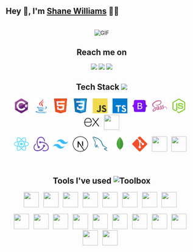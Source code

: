 <!--
Here are some ideas to get you started:
- 🔭 I’m currently working on ...
- 🌱 I’m currently learning ...
- 👯 I’m looking to collaborate on ...
- 🤔 I’m looking for help with ...
- 💬 Ask me about ...
- 📫 How to reach me: ...
- 😄 Pronouns: ...
- ⚡ Fun fact: ...
-->


## Hey 👋, I'm [Shane Williams](https://shawilly.dev) 👨‍💻
<br>
<div align="center">
<img height="300" width="600" alt="GIF" align="center" src="https://user-images.githubusercontent.com/74038190/212749447-bfb7e725-6987-49d9-ae85-2015e3e7cc41.gif">
</div>
<h2 align="center">Reach me on</h2>
<p align="center">
<a href="mailto:shane@shawilly.dev"><img src="https://img.shields.io/badge/Gmail-D14836?style=for-the-badge&logo=gmail&logoColor=white" height=25></a> 
<a href="https://www.linkedin.com/in/shanebarrywilliams/"><img src="https://img.shields.io/badge/linkedin-%230077B5.svg?&style=for-the-badge&logo=linkedin&logoColor=white" height=25></a> 
<a href="https://www.instagram.com/fatmanlifting/"><img src="https://img.shields.io/badge/instagram-%23E4405F.svg?&style=for-the-badge&logo=instagram&logoColor=white" height=25></a> 
</p>

<h2 align="center">Tech Stack <img src="https://media.giphy.com/media/WUlplcMpOCEmTGBtBW/giphy.gif" width="40"></h2>

<p align="center">
<img src="https://github.com/devicons/devicon/blob/master/icons/csharp/csharp-original.svg" width="40" height="40"/> 
 &nbsp;
<img src="https://github.com/devicons/devicon/blob/master/icons/java/java-original.svg" width="40" height="40"/>
 &nbsp;
<img src="https://github.com/devicons/devicon/blob/master/icons/html5/html5-original.svg" width="40" height="40"/>
 &nbsp;
<img src="https://github.com/devicons/devicon/blob/master/icons/css3/css3-original.svg" width="40" height="40"/>
 &nbsp;
<img src="https://github.com/devicons/devicon/blob/master/icons/javascript/javascript-original.svg" width="40" height="40"/>
 &nbsp;
<img src="https://github.com/devicons/devicon/blob/master/icons/typescript/typescript-original.svg" width="40" height="40"/> 
 &nbsp;
<img src="https://github.com/devicons/devicon/blob/master/icons/bootstrap/bootstrap-original.svg" width="40" height="40"/>
 &nbsp;
<img src="https://github.com/devicons/devicon/blob/master/icons/sass/sass-original.svg" width="40" height="40"/>
 &nbsp;
<img src="https://github.com/devicons/devicon/blob/master/icons/nodejs/nodejs-original.svg" width="40" height="40"/>
 &nbsp;
<img src="https://github.com/devicons/devicon/blob/master/icons/express/express-original.svg" width="40" height="40"/>
 &nbsp;
<img src="https://www.svgrepo.com/show/306030/fastify.svg" width="40" height="40">
</p>
<p align="center">
<img src="https://github.com/devicons/devicon/blob/master/icons/react/react-original.svg" width="40" height="40"/>
 &nbsp;
<img src="https://github.com/devicons/devicon/blob/master/icons/redux/redux-original.svg" width="40" height="40"/>
 &nbsp;
<img src="https://github.com/devicons/devicon/blob/master/icons/tailwindcss/tailwindcss-plain.svg" width="40" height="40"/>
 &nbsp;
<img src="https://github.com/devicons/devicon/blob/master/icons/nextjs/nextjs-line.svg" width="40" height="40"/>
 &nbsp;
<img src="https://github.com/devicons/devicon/blob/master/icons/mysql/mysql-original.svg" width="40" height="40"/>
 &nbsp;
<img src="https://github.com/devicons/devicon/blob/master/icons/mongodb/mongodb-original.svg" width="40" height="40"/>
 &nbsp;
<img src="https://github.com/devicons/devicon/blob/master/icons/git/git-original.svg" width="40" height="40"/>
 &nbsp;
<img src="https://www.svgrepo.com/show/353659/docker-icon.svg" width="40" height="40"/>
 &nbsp;
<img src="https://upload.wikimedia.org/wikipedia/commons/thumb/0/02/Babel_Logo.svg/1200px-Babel_Logo.svg.png" width="40" height="40"/>
 &nbsp;
</p>
<br>

<h2 align="center">Tools I've used <img src="https://raw.githubusercontent.com/Tarikul-Islam-Anik/Animated-Fluent-Emojis/master/Emojis/Objects/Toolbox.png" alt="Toolbox" width="25" height="25" /></h2>

<p align='center'>
<img src="https://cdn.worldvectorlogo.com/logos/intercom-2.svg" width="40" height="40"/>
 &nbsp;
<img src="https://www.svgrepo.com/show/473498/zendesk.svg" width="40" height="40"/>
 &nbsp;
<img src="https://www.svgrepo.com/show/331433/hubspot.svg" width="40" height="40"/>
 &nbsp;
<img src="https://www.svgrepo.com/show/354063/metabase.svg" width="40" height="40"/>
 &nbsp;
<img src="https://upload.wikimedia.org/wikipedia/commons/d/d5/Slack_icon_2019.svg" width="40" height="40"/>
 &nbsp;
<img src="https://cdn.worldvectorlogo.com/logos/jira-1.svg" width="40" height="40"/>
 &nbsp;
<img src="https://cdn.worldvectorlogo.com/logos/miro-2.svg" width="40" height="40"/>
 &nbsp;
<img src="https://static-00.iconduck.com/assets.00/mongodb-compass-icon-2048x2045-71fe0v1q.png" width="40" height="40"/>
 &nbsp;
</p>
<p align='center'>
<img src="https://static-00.iconduck.com/assets.00/notion-icon-1024x1024-w4ztkmb6.png" width="40" height="40"/>
 &nbsp;
<img src="https://www.svgrepo.com/show/354596/zapier-icon.svg" width="40" height="40"/>
 &nbsp;
<img src="https://static-00.iconduck.com/assets.00/sentry-icon-512x460-s8hgd8yj.png" width="40" height="40"/>
 &nbsp;
<img src="https://www.svgrepo.com/show/353961/kibana.svg" width="40" height="40"/>
 &nbsp;
<img src="https://static-00.iconduck.com/assets.00/google-cloud-icon-512x412-8rnz6wkz.png" width="40" height="40"/>
 &nbsp;
<img src="https://static-00.iconduck.com/assets.00/cloud-build-icon-452x512-zthklwch.png" width="40" height="40"/>
 &nbsp;
<img src="https://www.svgrepo.com/show/375383/cloud-run.svg" width="40" height="40"/>
 &nbsp;
<img src="https://upload.wikimedia.org/wikipedia/commons/thumb/9/93/Amazon_Web_Services_Logo.svg/2560px-Amazon_Web_Services_Logo.svg.png" width="40" height="40"/>
 &nbsp;
<img src="https://cdn.iconscout.com/icon/free/png-256/free-stripe-2-498440.png" width="40" height="40"/>
 &nbsp;
<img src="https://www.svgrepo.com/show/349350/elastic.svg" width="40" height="40"/>
 &nbsp;
<img src="https://upload.wikimedia.org/wikipedia/commons/d/d8/Retool_logo.svg" width="40" height="40"/>
 &nbsp;
</p>

